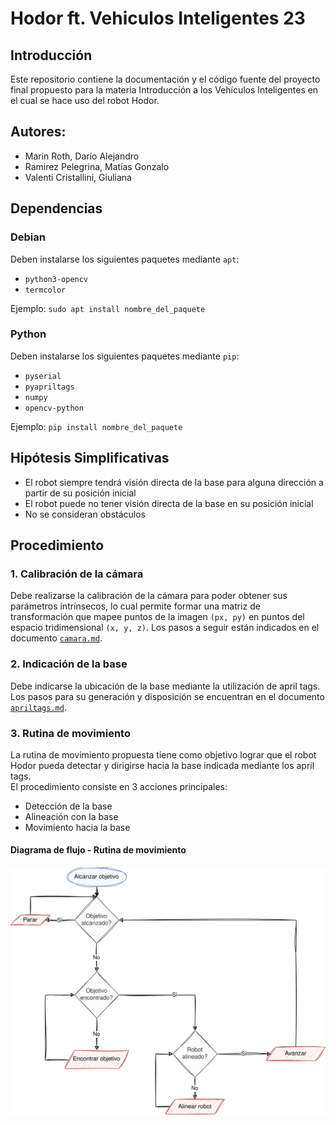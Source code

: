 # Hodor ft. Vehiculos Inteligentes 23

## Introducción

Este repositorio contiene la documentación y el código fuente del proyecto final propuesto para la materia Introducción
a los Vehículos Inteligentes en el cual se hace uso del robot Hodor.

## Autores:

- Marin Roth, Darío Alejandro
- Ramirez Pelegrina, Matías Gonzalo
- Valenti Cristallini, Giuliana

## Dependencias

### Debian

Deben instalarse los siguientes paquetes mediante `apt`:

- `python3-opencv`
- `termcolor`

Ejemplo: `sudo apt install nombre_del_paquete`

### Python

Deben instalarse los siguientes paquetes mediante `pip`:

- `pyserial`
- `pyapriltags`
- `numpy`
- `opencv-python`

Ejemplo: `pip install nombre_del_paquete`

## Hipótesis Simplificativas

- El robot siempre tendrá visión directa de la base para alguna dirección a partir de su posición inicial
- El robot puede no tener visión directa de la base en su posición inicial
- No se consideran obstáculos

## Procedimiento

### 1. Calibración de la cámara

Debe realizarse la calibración de la cámara para poder obtener sus parámetros intrínsecos, lo cual
permite formar una matriz de transformación que mapee puntos de la imagen `(px, py)` en puntos del espacio
tridimensional `(x, y, z)`. Los pasos a seguir están indicados en el documento [`camara.md`](docs/camara.md).

### 2. Indicación de la base

Debe indicarse la ubicación de la base mediante la utilización de april tags. Los pasos para su generación y disposición
se encuentran en el documento [`apriltags.md`](docs/apriltags.md).

### 3. Rutina de movimiento

La rutina de movimiento propuesta tiene como objetivo lograr que el robot Hodor pueda detectar y dirigirse hacia la base
indicada mediante los april tags.  
El procedimiento consiste en 3 acciones principales:

- Detección de la base
- Alineación con la base
- Movimiento hacia la base

#### Diagrama de flujo - Rutina de movimiento

<p align="center">
  <img alt="Diagrama de flujo - Rutina de movimiento" src="docs/assets/alcanzar-objetivo_diagrama-de-flujo.svg" />
</p>
